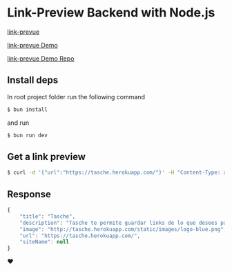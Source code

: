 # Link-Preview Backend with Node.js

[link-prevue](https://github.com/nivaldomartinez/link-prevue)

[link-prevue Demo](https://link-prevue.herokuapp.com/)

[link-prevue Demo Repo](https://github.com/nivaldomartinez/link-prevue-demo)

## Install deps

In root project folder run the following command

```sh
$ bun install
```

and run

```sh
$ bun run dev
```

## Get a link preview

```sh
$ curl -d '{"url":"https://tasche.herokuapp.com/"}' -H "Content-Type: application/json" http://localhost:3000/preview
```

## Response

```js
{
    "title": "Tasche",
    "description": "Tasche te permite guardar links de lo que desees para que siempre lo tengas contigo",
    "image": "http://tasche.herokuapp.com/static/images/logo-blue.png",
    "url": "https://tasche.herokuapp.com/",
    "siteName": null
}
```

:heart: